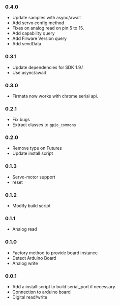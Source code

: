 ### 0.4.0
  * Update samples with async/await
  * Add servo config method
  * Fixes on analog read on pin 5 to 15.
  * Add capability query
  * Add Firware Version query
  * Add sendData

### 0.3.1
  * Update dependencies for SDK 1.9.1
  * Use async/await

### 0.3.0
  * Firmata now works with chrome serial api.

### 0.2.1
  * Fix bugs
  * Extract classes to `gpio_commons`

### 0.2.0
  * Remove type on Futures
  * Update install script

### 0.1.3
  * Servo-motor support
  * reset

### 0.1.2
  * Modify build script

### 0.1.1
  * Analog read

### 0.1.0
  * Factory method to provide board instance
  * Detect Arduino Board
  * Analog write

### 0.0.1
  * Add a install script to build serial_port if necessary
  * Connection to arduino board
  * Digital read/write
